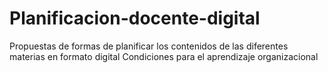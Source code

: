 # Planificacion-docente-digital
Propuestas de formas de planificar los contenidos de las diferentes materias en formato digital
Condiciones para el aprendizaje organizacional
